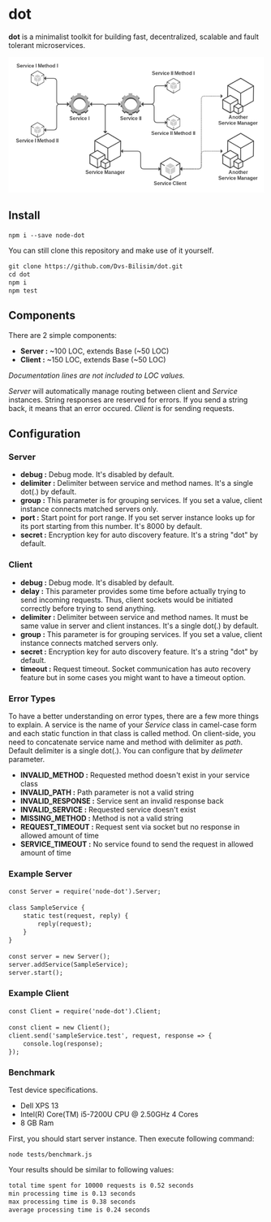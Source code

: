# dot

**dot** is a minimalist toolkit for building fast, decentralized, scalable and fault tolerant microservices.

![Dot Schema](https://raw.githubusercontent.com/Dvs-Bilisim/dot/master/dot.png "Dot Schema")

## Install

    npm i --save node-dot

You can still clone this repository and make use of it yourself.

    git clone https://github.com/Dvs-Bilisim/dot.git
    cd dot
    npm i
    npm test

## Components

There are 2 simple components:

- **Server  :** ~100 LOC, extends Base (~50 LOC)
- **Client  :** ~150 LOC, extends Base (~50 LOC)

*Documentation lines are not included to LOC values.*

*Server* will automatically manage routing between client and *Service* instances.
String responses are reserved for errors. If you send a string back, it means that an error occured.
*Client* is for sending requests.

## Configuration

### Server

- **debug       :** Debug mode. It's disabled by default.
- **delimiter   :** Delimiter between service and method names. It's a single dot(.) by default.
- **group       :** This parameter is for grouping services. If you set a value, client instance connects matched servers only.
- **port        :** Start point for port range. If you set server instance looks up for its port starting from this number. It's 8000 by default.
- **secret      :** Encryption key for auto discovery feature. It's a string "dot" by default.

### Client

- **debug       :** Debug mode. It's disabled by default.
- **delay       :** This parameter provides some time before actually trying to send incoming requests.
                    Thus, client sockets would be initiated correctly before trying to send anything.
- **delimiter   :** Delimiter between service and method names. It must be same value in server and client instances. It's a single dot(.) by default.
- **group       :** This parameter is for grouping services. If you set a value, client instance connects matched servers only.
- **secret      :** Encryption key for auto discovery feature. It's a string "dot" by default.
- **timeout     :** Request timeout. Socket communication has auto recovery feature but in some cases you might want to have a timeout option.

### Error Types

To have a better understanding on error types, there are a few more things to explain.
A service is the name of your *Service* class in camel-case form and each static function in that class is called method.
On client-side, you need to concatenate service name and method with delimiter as *path*. Default delimiter is a single dot(.).
You can configure that by *delimeter* parameter.

- **INVALID_METHOD      :** Requested method doesn't exist in your service class
- **INVALID_PATH        :** Path parameter is not a valid string
- **INVALID_RESPONSE    :** Service sent an invalid response back
- **INVALID_SERVICE     :** Requested service doesn't exist
- **MISSING_METHOD      :** Method is not a valid string
- **REQUEST_TIMEOUT     :** Request sent via socket but no response in allowed amount of time
- **SERVICE_TIMEOUT     :** No service found to send the request in allowed amount of time

### Example Server

    const Server = require('node-dot').Server;

    class SampleService {
        static test(request, reply) {
            reply(request);
        }
    }

    const server = new Server();
    server.addService(SampleService);
    server.start();

### Example Client

    const Client = require('node-dot').Client;

    const client = new Client();
    client.send('sampleService.test', request, response => {
        console.log(response);
    });

### Benchmark

Test device specifications.

- Dell XPS 13
- Intel(R) Core(TM) i5-7200U CPU @ 2.50GHz 4 Cores
- 8 GB Ram

First, you should start server instance. Then execute following command:

    node tests/benchmark.js

Your results should be similar to following values:

    total time spent for 10000 requests is 0.52 seconds
    min processing time is 0.13 seconds
    max processing time is 0.38 seconds
    average processing time is 0.24 seconds
